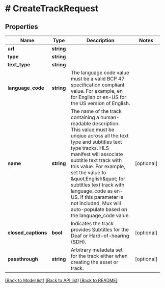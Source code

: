 # # CreateTrackRequest

## Properties

Name | Type | Description | Notes
------------ | ------------- | ------------- | -------------
**url** | **string** |  |
**type** | **string** |  |
**text_type** | **string** |  |
**language_code** | **string** | The language code value must be a valid BCP 47 specification compliant value. For example, en for English or en-US for the US version of English. |
**name** | **string** | The name of the track containing a human-readable description. This value must be unqiue across all the text type and subtitles text type tracks. HLS manifest will associate subtitle text track with this value. For example, set the value to \&quot;English\&quot; for subtitles text track with language_code as en-US. If this parameter is not included, Mux will auto-populate based on the language_code value. | [optional]
**closed_captions** | **bool** | Indicates the track provides Subtitles for the Deaf or Hard-of-hearing (SDH). | [optional]
**passthrough** | **string** | Arbitrary metadata set for the track either when creating the asset or track. | [optional]

[[Back to Model list]](../../README.md#models) [[Back to API list]](../../README.md#endpoints) [[Back to README]](../../README.md)
